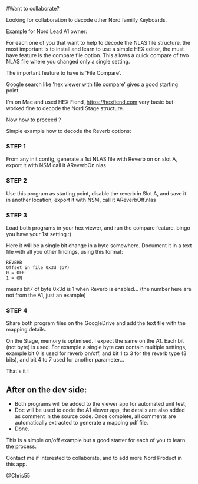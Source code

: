 #Want to collaborate?

Looking for collaboration to decode other Nord familly Keyboards.

Example for Nord Lead A1 owner:

For each one of you that want to help to decode the NLAS file structure, the most important is to install and learn to use a simple HEX editor, the must have feature is the compare file option. This allows a quick compare of two NLAS file where you changed only a single setting.


The important feature to have is ‘File Compare’.

Google search like 'hex viewer with file compare’ gives a good starting point.

I’m on Mac and used HEX Fiend, https://hexfiend.com very basic but worked fine to decode the Nord Stage structure.


Now how to proceed ?

Simple example how to decode the Reverb options:

### STEP 1
From any init config, generate a 1st NLAS file with Reverb on on slot A, export it with NSM call it AReverbOn.nlas

### STEP 2
Use this program as starting point, disable the reverb in Slot A, and save it in another location, export it with NSM, call it AReverbOff.nlas

### STEP 3
Load both programs in your hex viewer, and run the compare feature. bingo you have your 1st setting :)

Here it will be a single bit change in a byte somewhere. Document it in a text file with all you other findings, using this format:
```
REVERB
Offset in file 0x3d (b7)
0 = OFF
1 = ON
```

means bit7 of byte 0x3d is 1 when Reverb is enabled… (the number here are not from the A1, just an example)


### STEP 4
Share both program files on the GoogleDrive and add the text file with the mapping details.



On the Stage, memory is optimised. I expect the same on the A1. Each bit (not byte) is used. For example a single byte can contain multiple settings, example bit 0 is used for reverb on/off, and bit 1 to 3 for the reverb type (3 bits), and bit 4 to 7 used for another parameter…

That's it !

## After on the dev side:
- Both programs will be added to the viewer app for automated unit test,
- Doc will be used to code the A1 viewer app, the details are also added as comment in the source code. Once complete, all comments are automatically extracted to generate a mapping pdf file.
- Done.

This is a simple on/off example but a good starter for each of you to learn the process.


Contact me if interested to collaborate, and to add more Nord Product in this app.

@Chris55

